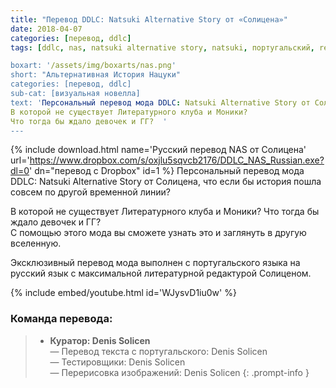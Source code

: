 ```yaml
---
title: "Перевод DDLC: Natsuki Alternative Story от «Солицена»"
date: 2018-04-07
categories: [перевод, ddlc]
tags: [ddlc, nas, natsuki alternative story, natsuki, португальский, ren'py]

boxart: '/assets/img/boxarts/nas.png'
short: "Альтернативная История Нацуки"
categories: [перевод, ddlc]
sub-cat: [визуальная новелла]
text: 'Персональный перевод мода DDLC: Natsuki Alternative Story от Солицена, что если бы история пошла совсем по другой временной линии?
В которой не существует Литературного клуба и Моники? 
Что тогда бы ждало девочек и ГГ?  '
---
```

{% include download.html name='Русский перевод NAS от Солицена' url='https://www.dropbox.com/s/oxjlu5sqvcb2176/DDLC_NAS_Russian.exe?dl=0' dn="перевод с Dropbox" id=1 %}
Персональный перевод мода DDLC: Natsuki Alternative Story от Солицена, что если бы история пошла совсем по другой временной линии?

В которой не существует Литературного клуба и Моники? 
Что тогда бы ждало девочек и ГГ?  
С помощью этого мода вы сможете узнать это и заглянуть в другую вселенную. 


Эксклюзивный перевод мода выполнен с португальского языка на русский язык с максимальной литературной редактурой Солиценом.

{% include embed/youtube.html id='WJysvD1iu0w' %}

### Команда перевода:
> * **Куратор: Denis Solicen** 
<br> — Перевод текста с португальского: Denis Solicen
<br> — Тестировщики: Denis Solicen
<br> — Перерисовка изображений: Denis Solicen
{: .prompt-info }